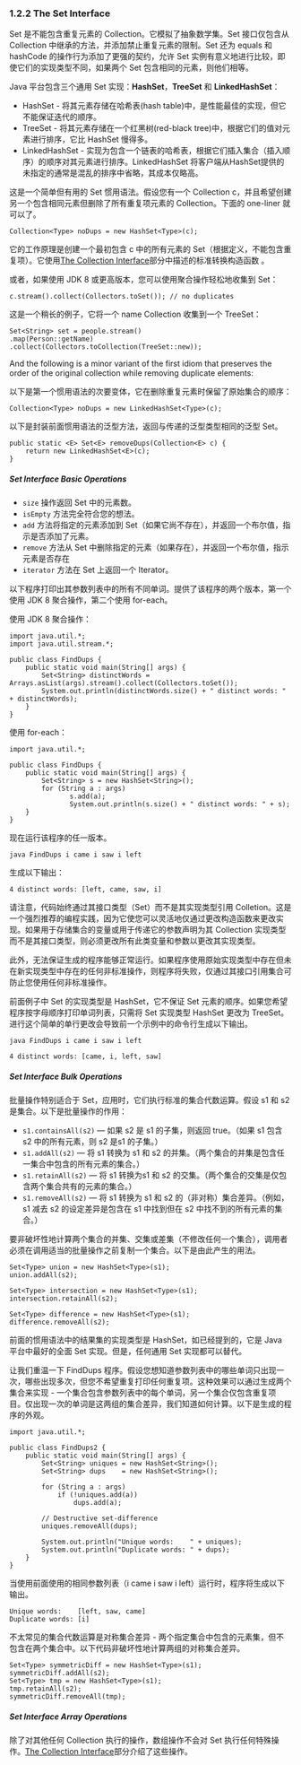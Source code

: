 ### 1.2.2 The Set Interface
Set 是不能包含重复元素的 Collection。它模拟了抽象数学集。Set 接口仅包含从 Collection 中继承的方法，并添加禁止重复元素的限制。Set 还为 equals 和 hashCode 的操作行为添加了更强的契约，允许 Set 实例有意义地进行比较，即使它们的实现类型不同，如果两个 Set 包含相同的元素，则他们相等。

Java 平台包含三个通用 Set 实现：**HashSet**，**TreeSet** 和 **LinkedHashSet**：

- HashSet - 将其元素存储在哈希表(hash table)中，是性能最佳的实现，但它不能保证迭代的顺序。 
- TreeSet - 将其元素存储在一个红黑树(red-black tree)中，根据它们的值对元素进行排序，它比 HashSet 慢得多。 
- LinkedHashSet - 实现为包含一个链表的哈希表，根据它们插入集合（插入顺序）的顺序对其元素进行排序。LinkedHashSet 将客户端从HashSet提供的未指定的通常是混乱的排序中省略，其成本仅略高。

这是一个简单但有用的 Set 惯用语法。假设您有一个 Collection c，并且希望创建另一个包含相同元素但删除了所有重复项元素的 Collection。下面的 one-liner 就可以了。

```Collection<Type> noDups = new HashSet<Type>(c);```

它的工作原理是创建一个最初包含 c 中的所有元素的 Set（根据定义，不能包含重复项）。它使用[The Collection Interface]()部分中描述的标准转换构造函数 。

或者，如果使用 JDK 8 或更高版本，您可以使用聚合操作轻松地收集到 Set：

```
c.stream().collect(Collectors.toSet()); // no duplicates
```

这是一个稍长的例子，它将一个 name Collection 收集到一个 TreeSet：

```
Set<String> set = people.stream()
.map(Person::getName)
.collect(Collectors.toCollection(TreeSet::new));
```

And the following is a minor variant of the first idiom that preserves the order of the original collection while removing duplicate elements:

以下是第一个惯用语法的次要变体，它在删除重复元素时保留了原始集合的顺序：

```Collection<Type> noDups = new LinkedHashSet<Type>(c);```

以下是封装前面惯用语法的泛型方法，返回与传递的泛型类型相同的泛型 Set。

```
public static <E> Set<E> removeDups(Collection<E> c) {
    return new LinkedHashSet<E>(c);
}
```

##### Set Interface Basic Operations

- `size` 操作返回 Set 中的元素数。
- `isEmpty` 方法完全符合您的想法。
- `add` 方法将指定的元素添加到 Set（如果它尚不存在），并返回一个布尔值，指示是否添加了元素。
- `remove` 方法从 Set 中删除指定的元素（如果存在），并返回一个布尔值，指示元素是否存在
- `iterator` 方法在 Set 上返回一个 Iterator。

以下程序打印出其参数列表中的所有不同单词。提供了该程序的两个版本，第一个使用 JDK 8 聚合操作，第二个使用 for-each。

使用 JDK 8 聚合操作：

```
import java.util.*;
import java.util.stream.*;

public class FindDups {
    public static void main(String[] args) {
        Set<String> distinctWords = Arrays.asList(args).stream().collect(Collectors.toSet()); 
        System.out.println(distinctWords.size() + " distinct words: " + distinctWords);
    }
}
```

使用 for-each：

```
import java.util.*;

public class FindDups {
    public static void main(String[] args) {
        Set<String> s = new HashSet<String>();
        for (String a : args)
               s.add(a);
               System.out.println(s.size() + " distinct words: " + s);
    }
}
```

现在运行该程序的任一版本。

```java FindDups i came i saw i left```

生成以下输出：

```4 distinct words: [left, came, saw, i]```

请注意，代码始终通过其接口类型（Set）而不是其实现类型引用 Colletion。这是一个强烈推荐的编程实践，因为它使您可以灵活地仅通过更改构造函数来更改实现。如果用于存储集合的变量或用于传递它的参数声明为其 Collection 实现类型而不是其接口类型，则必须更改所有此类变量和参数以更改其实现类型。

此外，无法保证生成的程序能够正常运行。如果程序使用原始实现类型中存在但未在新实现类型中存在的任何非标准操作，则程序将失败，仅通过其接口引用集合可防止您使用任何非标准操作。

前面例子中 Set 的实现类型是 HashSet，它不保证 Set 元素的顺序。如果您希望程序按字母顺序打印单词列表，只需将 Set 实现类型 HashSet 更改为 TreeSet。进行这个简单的单行更改会导致前一个示例中的命令行生成以下输出。

```
java FindDups i came i saw i left

4 distinct words: [came, i, left, saw]
```

##### Set Interface Bulk Operations
批量操作特别适合于 Set，应用时，它们执行标准的集合代数运算。假设 s1 和 s2 是集合。以下是批量操作的作用：

- `s1.containsAll(s2)` — 如果 s2 是 s1 的子集，则返回 true。（如果 s1 包含 s2 中的所有元素，则 s2  是s1 的子集。）
- `s1.addAll(s2)` — 将 s1 转换为 s1 和 s2 的并集。（两个集合的并集是包含任一集合中包含的所有元素的集合。）
- `s1.retainAll(s2)` — 将 s1  转换为s1 和 s2 的交集。（两个集合的交集是仅包含两个集合共有的元素的集合。）
- `s1.removeAll(s2)` — 将 s1 转换为 s1 和 s2 的（非对称）集合差异。（例如，s1 减去 s2 的设定差异是包含在 s1 中找到但在 s2 中找不到的所有元素的集合。）

要非破坏性地计算两个集合的并集、交集或差集（不修改任何一个集合），调用者必须在调用适当的批量操作之前复制一个集合。以下是由此产生的用法。

```
Set<Type> union = new HashSet<Type>(s1);
union.addAll(s2);

Set<Type> intersection = new HashSet<Type>(s1);
intersection.retainAll(s2);

Set<Type> difference = new HashSet<Type>(s1);
difference.removeAll(s2);
```

前面的惯用语法中的结果集的实现类型是 HashSet，如已经提到的，它是 Java 平台中最好的全面 Set 实现。但是，任何通用 Set 实现都可以替代。

让我们重温一下 FindDups 程序。假设您想知道参数列表中的哪些单词只出现一次，哪些出现多次，但您不希望重复打印任何重复项。这种效果可以通过生成两个集合来实现 - 一个集合包含参数列表中的每个单词，另一个集合仅包含重复项目。仅出现一次的单词是这两组的集合差异，我们知道如何计算。以下是生成的程序的外观。

```
import java.util.*;

public class FindDups2 {
    public static void main(String[] args) {
        Set<String> uniques = new HashSet<String>();
        Set<String> dups    = new HashSet<String>();

        for (String a : args)
            if (!uniques.add(a))
                dups.add(a);

        // Destructive set-difference
        uniques.removeAll(dups);

        System.out.println("Unique words:    " + uniques);
        System.out.println("Duplicate words: " + dups);
    }
}
```

当使用前面使用的相同参数列表（i came i saw i left）运行时，程序将生成以下输出。

```
Unique words:    [left, saw, came]
Duplicate words: [i]
```

不太常见的集合代数运算是对称集合差异 - 两个指定集合中包含的元素集，但不包含在两个集合中。以下代码非破坏性地计算两组的对称集合差异。

```
Set<Type> symmetricDiff = new HashSet<Type>(s1);
symmetricDiff.addAll(s2);
Set<Type> tmp = new HashSet<Type>(s1);
tmp.retainAll(s2);
symmetricDiff.removeAll(tmp);
```

##### Set Interface Array Operations
除了对其他任何 Collection 执行的操作，数组操作不会对 Set 执行任何特殊操作。[The Collection Interface]()部分介绍了这些操作。
